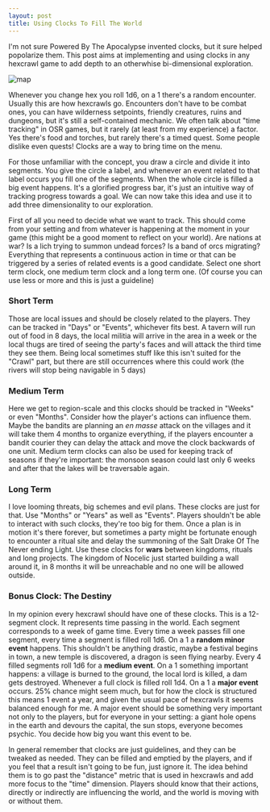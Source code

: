 ```yaml
---
layout: post
title: Using Clocks To Fill The World
---
```


I'm not sure Powered By The Apocalypse invented clocks, but it sure helped popolarize them. This post aims at implementing and using clocks in any hexcrawl game to add depth to an otherwhise bi-dimensional exploration.

![map](https://miro.medium.com/max/3200/1*94yMOinMV7wnE-V-r5VQKQ.png)

<!--more-->

Whenever you change hex you roll 1d6, on a 1 there's a random encounter. Usually this are how hexcrawls go. Encounters don't have to be combat ones, you can have wilderness setpoints, friendly creatures, ruins and dungeons, but it's still a self-contained mechanic. We often talk about "time tracking" in OSR games, but it rarely (at least from my experience) a factor. Yes there's food and torches, but rarely there's a timed quest. Some people dislike even quests! Clocks are a way to bring time on the menu.

For those unfamiliar with the concept, you draw a circle and divide it into segments. You give the circle a label, and whenever an event related to that label occurs you fill one of the segments. When the whole circle is filled a big event happens. It's a glorified progress bar, it's just an intuitive way of tracking progress towards a goal. We can now take this idea and use it to add three dimensionality to our exploration. 

First of all you need to decide what we want to track. This should come from your setting and from whatever is happening at the moment in your game (this might be a good moment to reflect on your world). Are nations at war? Is a lich trying to summon undead forces? Is a band of orcs migrating? Everything that represents a continuous action in time or that can be triggered by a series of related events is a good candidate. Select one short term clock, one medium term clock and a long term one. (Of course you can use less or more and this is just a guideline)

### Short Term
Those are local issues and should be closely related to the players. They can be tracked in "Days" or "Events", whichever fits best. A tavern will run out of food in 8 days, the local militia will arrive in the area in a week or the local thugs are tired of seeing the party's faces and will attack the third time they see them. Being local sometimes stuff like this isn't suited for the "Crawl" part, but there are still occurrences where this could work (the rivers will stop being navigable in 5 days)

### Medium Term
Here we get to region-scale and this clocks should be tracked in "Weeks" or even "Months". Consider how the player's actions can influence them. Maybe the bandits are planning an *en masse* attack on the villages and it will take them 4 months to organize everything, if the players encounter a bandit courier they can delay the attack and move the clock backwards of one unit. Medium term clocks can also be used for keeping track of seasons if they're important: the monsoon season could last only 6 weeks and after that the lakes will be traversable again.

### Long Term
I love looming threats, big schemes and evil plans. These clocks are just for that. Use "Months" or "Years" as well as "Events". Players shouldn't be able to interact with such clocks, they're too big for them. Once a plan is in motion it's there forever, but sometimes a party might be fortunate enough to encounter a ritual site and delay the summoning of the Salt Drake Of The Never ending Light. Use these clocks for **wars** between kingdoms, rituals and long projects. The kingdom of Nocelic just started building a wall around it, in 8 months it will be unreachable and no one will be allowed outside.

### Bonus Clock: The Destiny
In my opinion every hexcrawl should have one of these clocks. This is a 12-segment clock. It represents time passing in the world. Each segment corresponds to a week of game time. Every time a week passes fill one segment, every time a segment is filled roll 1d6. On a 1 a **random minor event** happens. This shouldn't be anything drastic, maybe a festival begins in town, a new temple is discovered, a dragon is seen flying nearby. Every 4 filled segments roll 1d6 for a **medium event**. On a 1 something important happens: a village is burned to the ground, the local lord is killed, a dam gets destroyed. Whenever a full clock is filled roll 1d4. On a 1 a **major event** occurs. 25% chance might seem much, but for how the clock is structured this means 1 event a year, and given the usual pace of hexcrawls it seems balanced enough for me. A major event should be something very important not only to the players, but for everyone in your setting: a giant hole opens in the earth and devours the capital, the sun stops, everyone becomes psychic. You decide how big you want this event to be.

In general remember that clocks are just guidelines, and they can be tweaked as needed. They can be filled and emptied by the players, and if you feel that a result isn't going to be fun, just ignore it. The idea behind them is to go past the "distance" metric that is used in hexcrawls and add more focus to the "time" dimension. Players should know that their actions, directly or indirectly are influencing the world, and the world is moving with or without them. 


